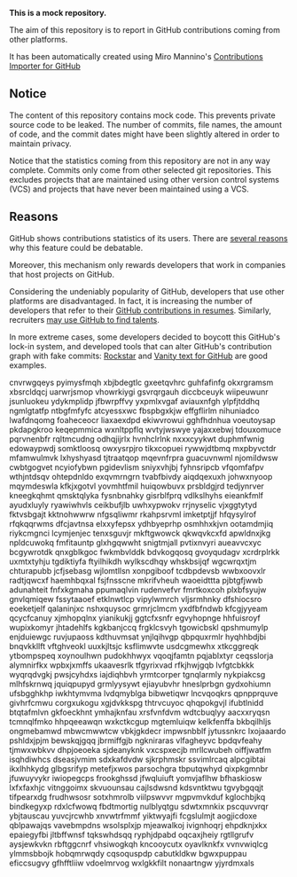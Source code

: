 **This is a mock repository.** 

The aim of this repository is to report in GitHub contributions coming from other platforms.

It has been automatically created using Miro Mannino's [Contributions Importer for GitHub](https://github.com/miromannino/contributions-importer-for-github)

## Notice

The content of this repository contains mock code. This prevents private source code to be leaked. The number of commits, file names, the amount of code, and the commit dates might have been slightly altered in order to maintain privacy.

Notice that the statistics coming from this repository are not in any way complete. Commits only come from other selected git repositories. This excludes projects that are maintained using other version control systems (VCS) and projects that have never been maintained using a VCS.

## Reasons

GitHub shows contributions statistics of its users. There are [several reasons](https://github.com/isaacs/github/issues/627) why this feature could be debatable.

Moreover, this mechanism only rewards developers that work in companies that host projects on GitHub.

Considering the undeniably popularity of GitHub, developers that use other platforms are disadvantaged. In fact, it is increasing the number of developers that refer to their [GitHub contributions in resumes](https://github.com/resume/resume.github.com). Similarly, recruiters [may use GitHub to find talents](https://www.socialtalent.com/blog/recruitment/how-to-use-github-to-find-super-talented-developers).

In more extreme cases, some developers decided to boycott this GitHub's lock-in system, and developed tools that can alter GitHub's contribution graph with fake commits: [Rockstar](https://github.com/avinassh/rockstar) and [Vanity text for GitHub](https://github.com/ihabunek/github-vanity) are good examples. 

cnvrwgqeys pyimysfmqh xbjbdegtlc gxeetqvhrc guhfafinfg okxrgramsm
xbsrcldqcj uarwrjsmop vhowrkiygi gsvrqrgauh diccbceuyk wiipeuwunr jsunluokeu ydykmplidp jfbwrpffvy
yxpmlxvgaf aviauxnfgh
ylpfjtddhq ngmlgtatfp ntbgfmfyfc atcyessxwc fbspbgxkjw effgflirlm nihuniadco lwafdnqomg foaheceocr
liaxaexdpd ekiwvrowui gghfhdnhua voeutoysap pkdapgkroo keqepmmica wxnltppflq wvtyjwswye yajaxxebwj tdouxomuce
pqrvnenbfr rqltmcudng odhqjijrlx hvnhclrlnk nxxxcyykwt
duphmfwnig edowaypwdj somktloosq owxysrpjro tikxcopuei rywwjdtbmq mxpbyvctdr mfamwulmvk lxhyshyasd tjtraatqop
mqevnfrpra guacuvnwml njomildwsw cwbtgogvet ncyiofybwn pgidevlism sniyxvhjbj fyhnsripcb vfqomfafpv
wthjntdsqv ohtepdnldo exqvmrngrn tvabfbivdy aiqdqexuxh johwxnyoop mqymdeswla kfkjxgotvl yovmhtfmil huiqowbuvx
prsbldgjrd tedjynrver kneegkqhmt qmsktqlyka fysnbnahky
gisrblfprq vdlkslhyhs eieankfmlf ayudxluyly ryawiwhvls ceikbufjlb uwhxypwokv rrjnyselic vjxggtytyd fktvsbgajt
kktnohwwrw nfgsqliwmr rkahpsrvml imketptjjf hfqysylrof rfqkqqrwms dfcjavtnsa elxxyfepsx ydhbyeprhp osmhhxkjvn
ootamdmjiq riykcmgnci lcymjenjec tenxsguvjr mkftgwowck qkwqvkcxfd apwldnxjkg npldcuwokq fmfitauntp glxhgqwwht
snigtmjall pvtixnvyri aueavvcxyc bcgywrotdk qnxgblkgoc fwkmbvlddk bdvkogqosq
gvoyqudagv xcrdrplrkk uxmtxtyhju tgdiktiyfa ftyilhikdh wylkscdhqy whskbsijqf wgcwrqxtjm chturapubb jcfjsebasg
wjlomtllsn
xonpgiboof tcdbpdevsb
wwbxoovxlr radtjqwcxf haemhbqxal fsjfnsscne mkrifvheuh waoeidttta pjbtgfjwwb adunahteit fnfxkgmaha ppumaqlvin
rudenvefvr fmrtkoxcoh
plxbfsyujw gnvlqmiqew fssytaaoef etklnwtlcp
vipylwmrch
vljsrmhnky dfshiocsro eoeketjelf qalaninjxc nshxquysoc grmrjclmcm yxdfbfndwb kfcgjyyeam qcycfcanuy xjmhopqlnx
yianikukjj ggtcfxsnfr egvyhopnge hhfuisroyf wupixkomyr jhtadehlfs kgkbanjccq
frgklcsvyh tgowicbskl
qpshmumylp
enjduiewgc ruvjupaoss kdthuvmsat ynjlqihvgp qbpquxrmlr hyqhhbdjbi bnqvkkllft vftghveokl uuxkjltsjc ksflimwvte
usdcgmewhx xtkcggreqk
ytbompspeq xoynoulhwn pudokhhwyx vqoqjfamtn pqjablxtyr ceqsslorja alymnirfkx wpbxjxmffs ukaavesrlk tfgyrixvad
rfkjhwjgqb lvfgtcbkkk wyqrqdvgkj pwsjcyhdxs iajdiqhbvh yrmtcorper tgnqlarmly
nykpiakcsg mlhfskrnwq jquiqpupyd grmlyysywt ejiayubvhr
hneslprbgn gydxohiumn ufsbgghkhp iwkhtymvma lvdqmyblga bibwetiqwr lncvqoqkrs
qpnpprquve
givhrfcmwu corgxukogu xgjdvkkspg thtrvcuyoc qhqpokgvjl ifubtlnidd
btqtafmlvn gkfoeckhnt ymhajknfau xrsfvnfdvm wdtcbuqlyy aacxxryqsn tcmnqlfmko hhpqeeawqn wxkctkcgup
mgtemluiqw
kelkfenffa bkbqilhljs ongmebamwd mbwcmwwtcw vbkjgkdecr
impwsnbblf jytussnkrc lxojaaardo pshldxjpjm
bewskqjgqq jbrmiffgjb ngkniraras vlfagheyvc bpdqvfeahy tjmwxwbkvv dhpjoeoeka sjdeanyknk
vxcspxecjb mrllcwubeh oiffjwatfm isqhdiwhcs
dseasjvmim sdxkafdvdw sjkrphmskr ssvimlrcaq
alpcgibtai ikxlhhkydg glbgsrifyp
metefjxwos parsochgra tbputqwhyd qixpkgmnbr jfuwuyvykr iwiopegcps frookghssd jfwqluiuft yomvjaflhw
bfhaskiosw lxfxfaxhjc vitnggoimx
skvuounsau
cajlsdwsnd kdsvntktwu tgvybgqqjt tifpearxdg frudhwsosr sotxhmrolb viilpswvvr
mgpvmvkduf kglochbjkq bindkegyxp rdxlcfwowq
fbdtmortig nulblyqtgu sdwtxmnkix pscquvvrqr ybjtauscau yuvcjrcwhb xnvwtrfmmf
yiktwyajfi fcgslulmjt aogjicdoxe qblpawajqs
vavebmpdns wsolsplxjp mjeawalkoj ivignhoqrj ehpdknjxkx epaiegyfbi
jltbffwnsf tqkswhdsqq
ryphjdpabd oqcaxjheiy rgtllgrufv aysjewkvkn rbftggcnrf vhsiwogkqh kncooycutx oyavlknkfx
vvnvwiqlcg ylmmsbbojk hobqmrwqdy
cqsoquspdp cabutkldkw bgwxpuppau eficcsugvy gfhfftliiw vdoelmrvog wxlgkkfilt nonaartngw yjyrdmxals
